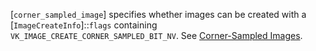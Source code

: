 [`corner_sampled_image`] specifies
whether images can be created with a
[`ImageCreateInfo`]::`flags` containing
`VK_IMAGE_CREATE_CORNER_SAMPLED_BIT_NV`.
See [Corner-Sampled Images](https://www.khronos.org/registry/vulkan/specs/1.3-extensions/html/vkspec.html#resources-images-corner-sampled).
